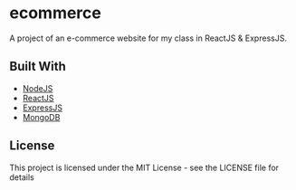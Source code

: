 # ecommerce

A project of an e-commerce website for my class in ReactJS & ExpressJS.

## Built With
-   [NodeJS](https://nodejs.dev)
-   [ReactJS](https://reactjs.org)
-   [ExpressJS](https://expressjs.com)
-   [MongoDB](https://mongodb.com)

## License
This project is licensed under the MIT License - see the LICENSE file for details
